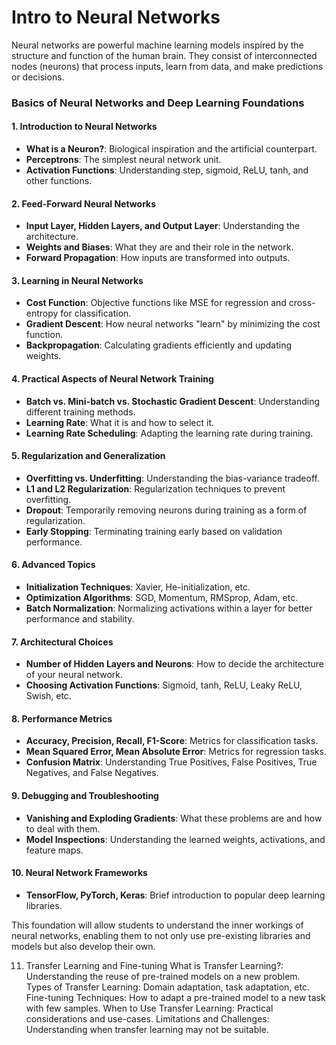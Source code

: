 # Intro to Neural Networks

Neural networks are powerful machine learning models inspired by the structure and function of the human brain. They consist of interconnected nodes (neurons) that process inputs, learn from data, and make predictions or decisions.


### Basics of Neural Networks and Deep Learning Foundations

#### 1. Introduction to Neural Networks
- **What is a Neuron?**: Biological inspiration and the artificial counterpart.
- **Perceptrons**: The simplest neural network unit.
- **Activation Functions**: Understanding step, sigmoid, ReLU, tanh, and other functions.

#### 2. Feed-Forward Neural Networks
- **Input Layer, Hidden Layers, and Output Layer**: Understanding the architecture.
- **Weights and Biases**: What they are and their role in the network.
- **Forward Propagation**: How inputs are transformed into outputs.

#### 3. Learning in Neural Networks
- **Cost Function**: Objective functions like MSE for regression and cross-entropy for classification.
- **Gradient Descent**: How neural networks "learn" by minimizing the cost function.
- **Backpropagation**: Calculating gradients efficiently and updating weights.

#### 4. Practical Aspects of Neural Network Training
- **Batch vs. Mini-batch vs. Stochastic Gradient Descent**: Understanding different training methods.
- **Learning Rate**: What it is and how to select it.
- **Learning Rate Scheduling**: Adapting the learning rate during training.

#### 5. Regularization and Generalization
- **Overfitting vs. Underfitting**: Understanding the bias-variance tradeoff.
- **L1 and L2 Regularization**: Regularization techniques to prevent overfitting.
- **Dropout**: Temporarily removing neurons during training as a form of regularization.
- **Early Stopping**: Terminating training early based on validation performance.

#### 6. Advanced Topics
- **Initialization Techniques**: Xavier, He-initialization, etc.
- **Optimization Algorithms**: SGD, Momentum, RMSprop, Adam, etc.
- **Batch Normalization**: Normalizing activations within a layer for better performance and stability.

#### 7. Architectural Choices
- **Number of Hidden Layers and Neurons**: How to decide the architecture of your neural network.
- **Choosing Activation Functions**: Sigmoid, tanh, ReLU, Leaky ReLU, Swish, etc.

#### 8. Performance Metrics
- **Accuracy, Precision, Recall, F1-Score**: Metrics for classification tasks.
- **Mean Squared Error, Mean Absolute Error**: Metrics for regression tasks.
- **Confusion Matrix**: Understanding True Positives, False Positives, True Negatives, and False Negatives.

#### 9. Debugging and Troubleshooting
- **Vanishing and Exploding Gradients**: What these problems are and how to deal with them.
- **Model Inspections**: Understanding the learned weights, activations, and feature maps.

#### 10. Neural Network Frameworks
- **TensorFlow, PyTorch, Keras**: Brief introduction to popular deep learning libraries.

This foundation will allow students to understand the inner workings of neural networks, enabling them to not only use pre-existing libraries and models but also develop their own.

11. Transfer Learning and Fine-tuning
What is Transfer Learning?: Understanding the reuse of pre-trained models on a new problem.
Types of Transfer Learning: Domain adaptation, task adaptation, etc.
Fine-tuning Techniques: How to adapt a pre-trained model to a new task with few samples.
When to Use Transfer Learning: Practical considerations and use-cases.
Limitations and Challenges: Understanding when transfer learning may not be suitable.
